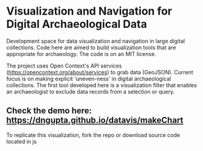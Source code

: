 # Visualization and Navigation for Digital Archaeological Data
Development space for data visualization and navigation in large digital collections. Code here are aimed to build visualization tools that are appropriate for archaeology. The code is on an MIT license.

The project uses Open Context's API services (https://opencontext.org/about/services) to grab data (GeoJSON). Current focus is on making explicit 'uneven-ness' in digital archaeological collections. The first tool developed here is a visualization filter that enables an archaeologist to exclude data records from a selection or query.

## Check the demo here: https://dngupta.github.io/datavis/makeChart 

To replicate this visualization, fork the repo or download source code located in js
